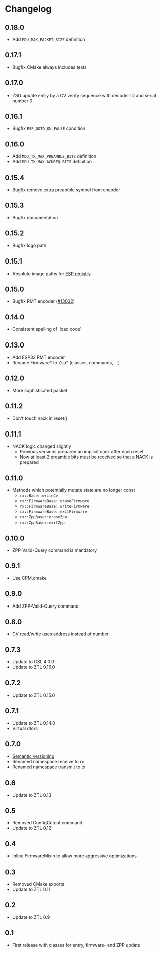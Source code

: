 # Changelog

## 0.18.0
- Add `MDU_MAX_PACKET_SIZE` definition

## 0.17.1
- Bugfix CMake always includes tests

## 0.17.0
- ZSU update entry by a CV verify sequence with decoder ID and serial number 0

## 0.16.1
- Bugfix `ESP_GOTO_ON_FALSE` condition

## 0.16.0
- Add `MDU_TX_MAX_PREAMBLE_BITS` definition
- Add `MDU_TX_MAX_ACKREQ_BITS` definition

## 0.15.4
- Bugfix remove extra preamble symbol from encoder

## 0.15.3
- Bugfix documentation

## 0.15.2
- Bugfix logo path

## 0.15.1
- Absolute image paths for [ESP registry](https://components.espressif.com/)

## 0.15.0
- Bugfix RMT encoder ([#13032](https://github.com/espressif/esp-idf/issues/13032))

## 0.14.0
- Consistent spelling of 'load code'

## 0.13.0
- Add ESP32 RMT encoder
- Rename Firmware* to Zsu* (classes, commands, ...)

## 0.12.0
- More sophisticated packet

## 0.11.2
- Don't touch nack in reset()

## 0.11.1
- NACK logic changed slightly
  - Previous versions prepared an implicit nack after each reset
  - Now at least 2 preamble bits must be received so that a NACK is prepared

## 0.11.0
- Methods which potentially mutate state are no longer const
  - `rx::Base::writeCv`
  - `rx::FirmwareBase::eraseFirmware`
  - `rx::FirmwareBase::writeFirmware`
  - `rx::FirmwareBase::exitFirmware`
  - `rx::ZppBase::eraseZpp`
  - `rx::ZppBase::exitZpp`

## 0.10.0
- ZPP-Valid-Query command is mandatory

## 0.9.1
- Use CPM.cmake

## 0.9.0
- Add ZPP-Valid-Query command

## 0.8.0
- CV read/write uses address instead of number

## 0.7.3
- Update to GSL 4.0.0
- Update to ZTL 0.16.0

## 0.7.2
- Update to ZTL 0.15.0

## 0.7.1
- Update to ZTL 0.14.0
- Virtual dtors

## 0.7.0
- [Semantic versioning](https://semver.org)
- Renamed namespace receive to rx
- Renamed namespace transmit to tx

## 0.6
- Update to ZTL 0.13

## 0.5
- Removed ConfigCutout command
- Update to ZTL 0.12

## 0.4
- Inline FirmwareMixin to allow more aggressive optimizations

## 0.3
- Removed CMake exports
- Update to ZTL 0.11

## 0.2
- Update to ZTL 0.9

## 0.1
- First release with classes for entry, firmware- and ZPP update